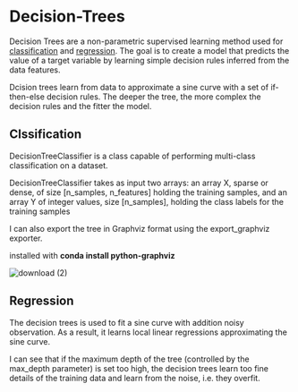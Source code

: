 # Decision-Trees

Decision Trees are a non-parametric supervised learning method used for [classification](https://www.geeksforgeeks.org/ml-classification-vs-regression/) and [regression](https://www.geeksforgeeks.org/ml-classification-vs-regression/). The goal is to create a model that predicts the value of a target variable by learning simple decision rules inferred from the data features.


Dcision trees learn from data to approximate a sine curve with a set of if-then-else decision rules. The deeper the tree, the more complex the decision rules and the fitter the model.


## Clssification 

DecisionTreeClassifier is a class capable of performing multi-class classification on a dataset.

DecisionTreeClassifier takes as input two arrays: an array X, sparse or dense, of size [n_samples, n_features] holding the training samples, and an array Y of integer values, size [n_samples], holding the class labels for the training samples

I can also export the tree in Graphviz format using the export_graphviz exporter. 

installed with **conda install python-graphviz**

![download (2)](https://user-images.githubusercontent.com/55234691/91148399-33d25180-e6d7-11ea-8bde-ca6da300465b.png)

## Regression 

The decision trees is used to fit a sine curve with addition noisy observation. As a result, it learns local linear regressions approximating the sine curve.

I can see that if the maximum depth of the tree (controlled by the max_depth parameter) is set too high, the decision trees learn too fine details of the training data and learn from the noise, i.e. they overfit.
